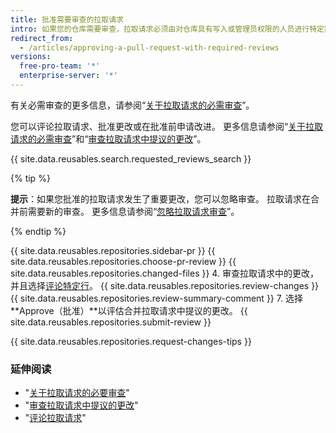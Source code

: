 ```yaml
---
title: 批准需要审查的拉取请求
intro: 如果您的仓库需要审查，拉取请求必须由对仓库具有写入或管理员权限的人员进行特定数量的批准审查，然后才可合并。
redirect_from:
  - /articles/approving-a-pull-request-with-required-reviews
versions:
  free-pro-team: '*'
  enterprise-server: '*'
---
```


有关必需审查的更多信息，请参阅“[关于拉取请求的必需审查](/articles/about-required-reviews-for-pull-requests)”。

您可以评论拉取请求、批准更改或在批准前申请改进。 更多信息请参阅“[关于拉取请求的必需审查](/articles/about-required-reviews-for-pull-requests)”和“[审查拉取请求中提议的更改](/articles/reviewing-proposed-changes-in-a-pull-request)”。

{{ site.data.reusables.search.requested_reviews_search }}

{% tip %}

**提示**：如果您批准的拉取请求发生了重要更改，您可以忽略审查。 拉取请求在合并前需要新的审查。 更多信息请参阅“[忽略拉取请求审查](/articles/dismissing-a-pull-request-review)”。

{% endtip %}

{{ site.data.reusables.repositories.sidebar-pr }}
{{ site.data.reusables.repositories.choose-pr-review }}
{{ site.data.reusables.repositories.changed-files }}
4. 审查拉取请求中的更改，并且选择[评论特定行](/articles/reviewing-proposed-changes-in-a-pull-request/#starting-a-review)。
{{ site.data.reusables.repositories.review-changes }}
{{ site.data.reusables.repositories.review-summary-comment }}
7. 选择 **Approve（批准）**以评估合并拉取请求中提议的更改。
{{ site.data.reusables.repositories.submit-review }}

{{ site.data.reusables.repositories.request-changes-tips }}

### 延伸阅读

- "[关于拉取请求的必要审查](/articles/about-required-reviews-for-pull-requests)"
- "[审查拉取请求中提议的更改](/articles/reviewing-proposed-changes-in-a-pull-request)"
- "[评论拉取请求](/articles/commenting-on-a-pull-request)"
